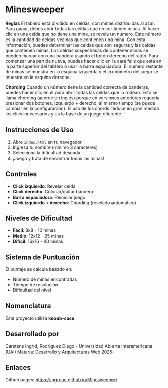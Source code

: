 # Minesweeper
**Reglas**
El tablero está dividido en celdas, con minas distribuidas al azar. Para ganar, debes abrir
todas las celdas que no contienen minas. Al hacer clic en una celda que no tiene una mina,
se revela un número. Este número es la cantidad de celdas vecinas que contienen una
mina. Con esta información, puedes determinar las celdas que son seguras y las celdas que
contienen minas. Las celdas sospechosas de contener minas se pueden marcar con una
bandera usando el botón derecho del ratón.
Para comenzar una partida nueva, puedes hacer clic en la cara feliz que está en la parte
superior del tablero o usar la barra espaciadora. El número restante de minas se muestra en
la esquina izquierda y el cronómetro del juego se muestra en la esquina derecha.  
  
**Chording**
Cuando un número tiene la cantidad correcta de banderas, puedes hacer clic en él para
abrir todas las celdas que lo rodean. Esto se llama chording (acorde en inglés) porque en
versiones anteriores requería presionar dos botones, izquierdo + derecho, al mismo tiempo
(se puede cambiar en la configuración). El uso de los chords reduce en gran medida los
clics innecesarios y es la base de un juego eficiente

## Instrucciones de Uso
1. Abre `index.html` en tu navegador
2. Ingresa tu nombre (mínimo 3 caracteres)
3. Selecciona la dificultad deseada
4. ¡Juega y trata de encontrar todas las minas!

## Controles
- **Click izquierdo**: Revelar celda
- **Click derecho**: Colocar/quitar bandera
- **Barra espaciadora**: Reiniciar juego
- **Click izquierdo + derecho**: Chording (revelado automático)

## Niveles de Dificultad
- **Fácil**: 8x8 - 10 minas
- **Medio**: 12x12 - 25 minas
- **Difícil**: 16x16 - 40 minas

## Sistema de Puntuación
El puntaje se calcula basado en:
- Número de minas encontradas
- Tiempo de resolución
- Dificultad del nivel

## Nomenclatura
Este proyecto utiliza **kebab-case** 

## Desarrollado por
Carstens Ingrid, Rodriguez Diego - Universidad Abierta Interamericana (UAI)
Materia: Desarrollo y Arquitecturas Web 2025

## Enlaces
Github pages: https://ingruuc.github.io/Minesweeper/